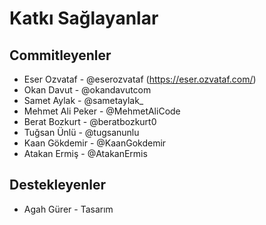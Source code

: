 # Katkı Sağlayanlar

## Commitleyenler

* Eser Ozvataf - @eserozvataf (https://eser.ozvataf.com/)
* Okan Davut - @okandavutcom
* Samet Aylak - @sametaylak_
* Mehmet Ali Peker - @MehmetAliCode
* Berat Bozkurt - @beratbozkurt0
* Tuğsan Ünlü - @tugsanunlu
* Kaan Gökdemir - @KaanGokdemir
* Atakan Ermiş - @AtakanErmis

## Destekleyenler

* Agah Gürer - Tasarım
